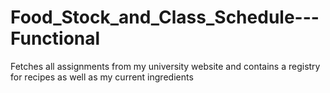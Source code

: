 # Food_Stock_and_Class_Schedule---Functional
Fetches all assignments from my university website and contains a registry for recipes as well as my current ingredients
